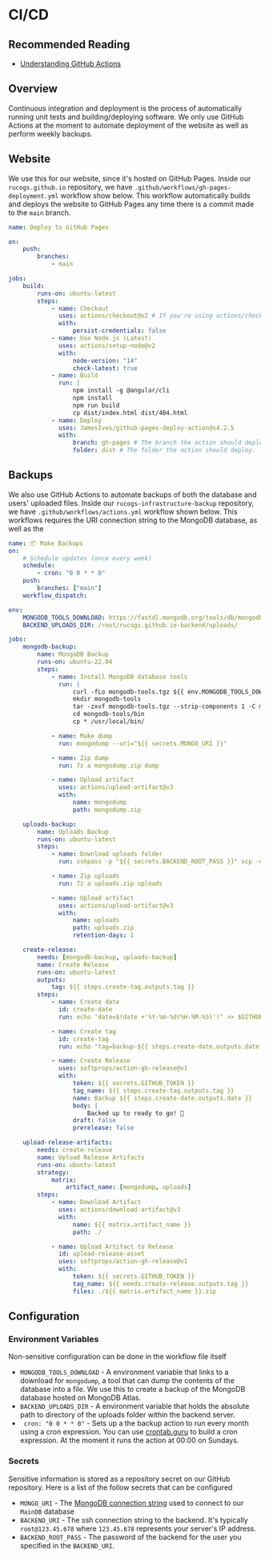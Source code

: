 # CI/CD

## Recommended Reading

-   [Understanding GitHub Actions](https://docs.github.com/en/actions/learn-github-actions/understanding-github-actions)

## Overview

Continuous integration and deployment is the process of automatically running unit tests and building/deploying software. We only use GitHub Actions at the moment to automate deployment of the website as well as perform weekly backups.

## Website

We use this for our website, since it's hosted on GitHub Pages. Inside our `rucogs.github.io` repository, we have `.github/workflows/gh-pages-deployment.yml` workflow show below. This workflow automatically builds and deploys the website to GitHub Pages any time there is a commit made to the `main` branch.

```yaml
name: Deploy to GitHub Pages

on:
    push:
        branches:
            - main

jobs:
    build:
        runs-on: ubuntu-latest
        steps:
            - name: Checkout
              uses: actions/checkout@v2 # If you're using actions/checkout@v2 you must set persist-credentials to false in most cases for the deployment to work correctly.
              with:
                  persist-credentials: false
            - name: Use Node.js (Latest)
              uses: actions/setup-node@v2
              with:
                  node-version: "14"
                  check-latest: true
            - name: Build
              run: |
                  npm install -g @angular/cli
                  npm install
                  npm run build
                  cp dist/index.html dist/404.html
            - name: Deploy
              uses: JamesIves/github-pages-deploy-action@v4.2.5
              with:
                  branch: gh-pages # The branch the action should deploy to.
                  folder: dist # The folder the action should deploy.
```

## Backups

We also use GitHub Actions to automate backups of both the database and users' uploaded files. Inside our `rucogs-infrastructure-backup` repository, we have `.github/workflows/actions.yml` workflow shown below. This workflows requires the URI connection string to the MongoDB database, as well as the

```yaml
name: 📦 Make Backups
on:
    # Schedule updates (once every week)
    schedule:
        - cron: "0 0 * * 0"
    push:
        branches: ["main"]
    workflow_dispatch:

env:
    MONGODB_TOOLS_DOWNLOAD: https://fastdl.mongodb.org/tools/db/mongodb-database-tools-ubuntu2204-x86_64-100.6.1.tgz
    BACKEND_UPLOADS_DIR: /root/rucogs.github.io-backend/uploads/

jobs:
    mongodb-backup:
        name: MongoDB Backup
        runs-on: ubuntu-22.04
        steps:
            - name: Install MongoDB database tools
              run: |
                  curl -fLo mongodb-tools.tgz ${{ env.MONGODB_TOOLS_DOWNLOAD }}
                  mkdir mongodb-tools
                  tar -zxvf mongodb-tools.tgz --strip-components 1 -C mongodb-tools
                  cd mongodb-tools/bin
                  cp * /usr/local/bin/

            - name: Make dump
              run: mongodump --uri="${{ secrets.MONGO_URI }}"

            - name: Zip dump
              run: 7z a mongodump.zip dump

            - name: Upload artifact
              uses: actions/upload-artifact@v3
              with:
                  name: mongodump
                  path: mongodump.zip

    uploads-backup:
        name: Uploads Backup
        runs-on: ubuntu-latest
        steps:
            - name: Download uploads folder
              run: sshpass -p "${{ secrets.BACKEND_ROOT_PASS }}" scp -o StrictHostKeyChecking=no -r "${{ secrets.BACKEND_URI }}:${{ env.BACKEND_UPLOADS_DIR }}" ./uploads

            - name: Zip uploads
              run: 7z a uploads.zip uploads

            - name: Upload artifact
              uses: actions/upload-artifact@v3
              with:
                  name: uploads
                  path: uploads.zip
                  retention-days: 1

    create-release:
        needs: [mongodb-backup, uploads-backup]
        name: Create Release
        runs-on: ubuntu-latest
        outputs:
            tag: ${{ steps.create-tag.outputs.tag }}
        steps:
            - name: Create date
              id: create-date
              run: echo "date=$(date +'%Y-%m-%d(%H-%M-%S)')" >> $GITHUB_OUTPUT

            - name: Create tag
              id: create-tag
              run: echo "tag=backup-${{ steps.create-date.outputs.date }}')" >> $GITHUB_OUTPUT

            - name: Create Release
              uses: softprops/action-gh-release@v1
              with:
                  token: ${{ secrets.GITHUB_TOKEN }}
                  tag_name: ${{ steps.create-tag.outputs.tag }}
                  name: Backup ${{ steps.create-date.outputs.date }}
                  body: |
                      Backed up to ready to go! 🚀
                  draft: false
                  prerelease: false

    upload-release-artifacts:
        needs: create-release
        name: Upload Release Artifacts
        runs-on: ubuntu-latest
        strategy:
            matrix:
                artifact_name: [mongodump, uploads]
        steps:
            - name: Download Artifact
              uses: actions/download-artifact@v3
              with:
                  name: ${{ matrix.artifact_name }}
                  path: ./

            - name: Upload Artifact to Release
              id: upload-release-asset
              uses: softprops/action-gh-release@v1
              with:
                  token: ${{ secrets.GITHUB_TOKEN }}
                  tag_name: ${{ needs.create-release.outputs.tag }}
                  files: ./${{ matrix.artifact_name }}.zip
```

## Configuration

### Environment Variables

Non-sensitive configuration can be done in the workflow file itself

-   `MONGODB_TOOLS_DOWNLOAD` - A environment variable that links to a download for `mongodump`, a tool that can dump the contents of the database into a file.
    We use this to create a backup of the MongoDB database hosted on MongoDB Atlas.
-   `BACKEND_UPLOADS_DIR` - A environment variable that holds the absolute path to directory of the uploads folder within the backend server.
-   ` cron: "0 0 * * 0"` - Sets up a the backup action to run every month using a cron expression. You can use [crontab.guru](https://crontab.guru/) to build a cron expression.
    At the moment it runs the action at 00:00 on Sundays.

### Secrets

Sensitive information is stored as a repository secret on our GitHub repository. Here is a list of the follow secrets that can be configured

-   `MONGO_URI` - The [MongoDB connection string](https://www.mongodb.com/docs/manual/reference/connection-string/) used to connect to our `MainDB` database
-   `BACKEND_URI` - The ssh connection string to the backend. It's typically `root@123.45.678` where `123.45.678` represents your server's IP address.
-   `BACKEND_ROOT_PASS` - The password of the backend for the user you specified in the `BACKEND_URI`.
